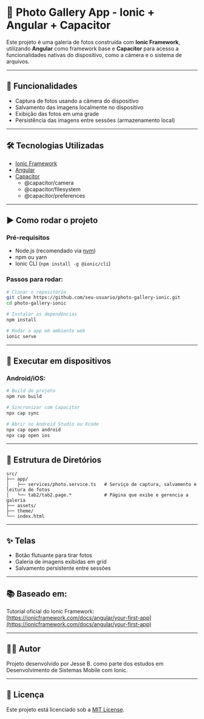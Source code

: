# 📸 Photo Gallery App - Ionic + Angular + Capacitor

Este projeto é uma galeria de fotos construída com **Ionic Framework**, utilizando **Angular** como framework base e **Capacitor** para acesso a funcionalidades nativas do dispositivo, como a câmera e o sistema de arquivos.

---

## 🚀 Funcionalidades

- Captura de fotos usando a câmera do dispositivo
- Salvamento das imagens localmente no dispositivo
- Exibição das fotos em uma grade
- Persistência das imagens entre sessões (armazenamento local)

---

## 🛠️ Tecnologias Utilizadas

- [Ionic Framework](https://ionicframework.com/)
- [Angular](https://angular.io/)
- [Capacitor](https://capacitorjs.com/)
  - @capacitor/camera
  - @capacitor/filesystem
  - @capacitor/preferences

---

## ▶️ Como rodar o projeto

### Pré-requisitos

- Node.js (recomendado via [nvm](https://github.com/nvm-sh/nvm))
- npm ou yarn
- Ionic CLI (`npm install -g @ionic/cli`)

### Passos para rodar:

```bash
# Clonar o repositório
git clone https://github.com/seu-usuario/photo-gallery-ionic.git
cd photo-gallery-ionic

# Instalar as dependências
npm install

# Rodar o app em ambiente web
ionic serve
```

---

## 📱 Executar em dispositivos

### Android/iOS:

```bash
# Build do projeto
npm run build

# Sincronizar com Capacitor
npx cap sync

# Abrir no Android Studio ou Xcode
npx cap open android
npx cap open ios
```

---

## 📂 Estrutura de Diretórios

```
src/
├── app/
│   ├── services/photo.service.ts   # Serviço de captura, salvamento e leitura de fotos
│   └── tab2/tab2.page.*            # Página que exibe e gerencia a galeria
├── assets/
├── theme/
└── index.html
```

---

## ✨ Telas

- Botão flutuante para tirar fotos
- Galeria de imagens exibidas em grid
- Salvamento persistente entre sessões

---

## 📚 Baseado em:

Tutorial oficial do Ionic Framework:  
[https://ionicframework.com/docs/angular/your-first-app](https://ionicframework.com/docs/angular/your-first-app)

---

## 🧑‍💻 Autor

Projeto desenvolvido por Jesse B. como parte dos estudos em Desenvolvimento de Sistemas Mobile com Ionic.

---

## 📄 Licença

Este projeto está licenciado sob a [MIT License](LICENSE).